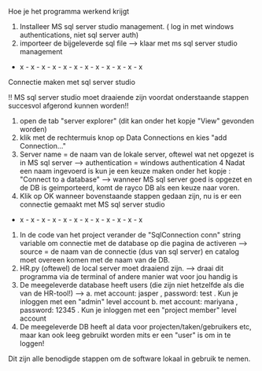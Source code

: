 Hoe je het programma werkend krijgt

1. Installeer MS sql server studio management. ( log in met windows authentications, niet sql server auth)
2. importeer de bijgeleverde sql file
--> klaar met ms sql server studio management

- x - x - x - x - x - x - x - x - x - x - x - x

Connectie maken met sql server studio

!! MS sql server studio moet draaiende zijn voordat onderstaande stappen succesvol afgerond kunnen worden!!

1. open de tab "server explorer" (dit kan onder het kopje "View" gevonden worden)
2. klik met de rechtermuis knop op Data Connections en kies "add Connection..."
3. Server name = de naam van de lokale server, oftewel wat net opgezet is in MS sql server
--> authentication = windows authentication
4 Nadat een naam ingevoerd is kun je een keuze maken onder het kopje : "Connect to a database"
--> wanneer MS sql server goed is opgezet en de DB is geimporteerd, komt de rayco DB als een keuze naar voren. 
5. Klik op OK wanneer bovenstaande stappen gedaan zijn, nu is er een connectie gemaakt met MS sql server studio 

- x - x - x - x - x - x - x - x - x - x - x - x

1. In de code van het project verander de "SqlConnection conn" string variable om connectie met de database op die pagina de activeren
--> source = de naam van de connectie (dus van sql server) en catalog moet overeen komen met de naam van de DB.
2. HR.py (oftewel) de local server moet draaiend zijn.
--> draai dit programma via de terminal of andere manier wat voor jou handig is
3. De meegeleverde database heeft users (die zijn niet hetzelfde als die van de HR-tool!)
--> a. met account: jasper , password: test . Kun je inloggen met een "admin" level account
    b. met account: mariyana , password: 12345 . Kun je inloggen met een "project member" level account 
4. De meegeleverde DB heeft al data voor projecten/taken/gebruikers etc, maar kan ook leeg gebruikt worden mits er een "user" is om in te loggen!

Dit zijn alle benodigde stappen om de software lokaal in gebruik te nemen.
